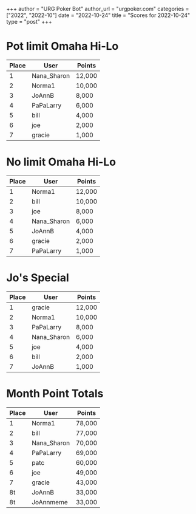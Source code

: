 +++
author = "URG Poker Bot"
author_url = "urgpoker.com"
categories = ["2022", "2022-10"]
date = "2022-10-24"
title = "Scores for 2022-10-24"
type = "post"
+++
# Pot limit Omaha Hi-Lo

| Place | User | Points |
|-------|------|--------|
| 1 | Nana_Sharon | 12,000 |
| 2 | Norma1 | 10,000 |
| 3 | JoAnnB | 8,000 |
| 4 | PaPaLarry | 6,000 |
| 5 | bill | 4,000 |
| 6 | joe | 2,000 |
| 7 | gracie | 1,000 |

# No limit Omaha Hi-Lo

| Place | User | Points |
|-------|------|--------|
| 1 | Norma1 | 12,000 |
| 2 | bill | 10,000 |
| 3 | joe | 8,000 |
| 4 | Nana_Sharon | 6,000 |
| 5 | JoAnnB | 4,000 |
| 6 | gracie | 2,000 |
| 7 | PaPaLarry | 1,000 |

# Jo's Special

| Place | User | Points |
|-------|------|--------|
| 1 | gracie | 12,000 |
| 2 | Norma1 | 10,000 |
| 3 | PaPaLarry | 8,000 |
| 4 | Nana_Sharon | 6,000 |
| 5 | joe | 4,000 |
| 6 | bill | 2,000 |
| 7 | JoAnnB | 1,000 |

# Month Point Totals

| Place | User | Points |
|-------|------|--------|
| 1 | Norma1 | 78,000 |
| 2 | bill | 77,000 |
| 3 | Nana_Sharon | 70,000 |
| 4 | PaPaLarry | 69,000 |
| 5 | patc | 60,000 |
| 6 | joe | 49,000 |
| 7 | gracie | 43,000 |
| 8t | JoAnnB | 33,000 |
| 8t | JoAnnmeme | 33,000 |
